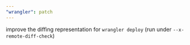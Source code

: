 ```yaml
---
"wrangler": patch
---
```


improve the diffing representation for `wrangler deploy` (run under `--x-remote-diff-check`)
